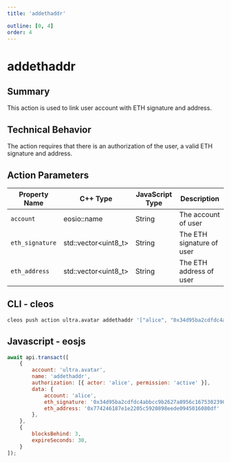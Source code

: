 ```yaml
---
title: 'addethaddr'

outline: [0, 4]
order: 4
---
```


# addethaddr

## Summary

This action is used to link user account with ETH signature and address.

## Technical Behavior

The action requires that there is an authorization of the user, a valid ETH signature and address.

## Action Parameters

| Property Name   | C++ Type              | JavaScript Type | Description               |
| --------------- | --------------------- | --------------- | ------------------------- |
| `account`       | eosio::name           | String          | The account of user       |
| `eth_signature` | std::vector\<uint8_t> | String          | The ETH signature of user |
| `eth_address`   | std::vector\<uint8_t> | String          | The ETH address of user   |

## CLI - cleos

```bash
cleos push action ultra.avatar addethaddr '["alice", "0x34d95ba2cdfdc4abbcc9b2627a8956c16753023903e14a4a8f0d2cef42a614fe", "0x774246187e1e2205c5920898eede0945016080df"]' -p alice
```

## Javascript - eosjs

```js
await api.transact([
    {
        account: 'ultra.avatar',
        name: 'addethaddr',
        authorization: [{ actor: 'alice', permission: 'active' }],
        data: {
            account: 'alice',
            eth_signature: '0x34d95ba2cdfdc4abbcc9b2627a8956c16753023903e14a4a8f0d2cef42a614fe',
            eth_address: '0x774246187e1e2205c5920898eede0945016080df'
        },
    },
    {
        blocksBehind: 3,
        expireSeconds: 30,
    }
]);
```
